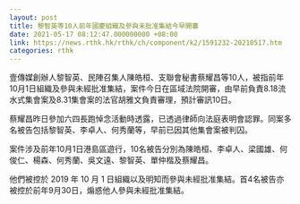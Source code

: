 ```yaml
---
layout: post
title: 黎智英等10人前年國慶組織及參與未批准集結今早開審
date: 2021-05-17 08:12:47.000000000 +08:00
link: https://news.rthk.hk/rthk/ch/component/k2/1591232-20210517.htm
categories: rthk
---
```


壹傳媒創辦人黎智英、民陣召集人陳皓桓、支聯會秘書蔡耀昌等10人，被指前年10月1日組織及參與未經批准集結，案件今日在區域法院開審，由早前負責8.18流水式集會案及8.31集會案的法官胡雅文負責審理，預計審訊10日。

蔡耀昌昨日參加六四長跑悼念活動時透露，已透過律師向法庭表明會認罪。同案多名被告包括黎智英、李卓人、何秀蘭等，早前已因其他集會案被判囚。

案件涉及前年10月1日港島區遊行，10名被告分別為陳皓桓、李卓人、梁國雄、何俊仁、楊森、何秀蘭、吳文遠、黎智英、單仲楷及蔡耀昌。

他們被控於 2019 年 10 月 1 日組織以及明知而參與未經批准集結。首4名被告亦被控於前年9月30日，煽惑他人參與未經批准集結。
